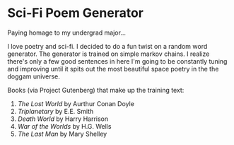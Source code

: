 # Sci-Fi Poem Generator
Paying homage to my undergrad major...

I love poetry and sci-fi. I decided to do a fun twist on a random word generator. The generator is trained on simple markov chains. I realize there's only a few good sentences in here I'm going to be constantly tuning and improving until it spits out the most beautiful space poetry in the the doggam universe. 

Books (via Project Gutenberg) that make up the training text:

1. *The Lost World* by Aurthur Conan Doyle 
2. *Triplanetary* by E.E. Smith 
3. *Death World* by Harry Harrison
4. *War of the Worlds* by H.G. Wells 
5. *The Last Man* by Mary Shelley



